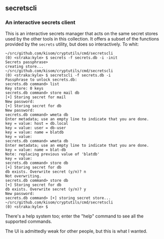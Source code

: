 ## secretscli
### An interactive secrets client

This is an interactive secrets manager that acts on the same secret
stores used by the other tools in this collection. It offers a subset
of the functions provided by the `secrets` utility, but does so
interactively. To whit:

```
~/src/github.com/kisom/cryptutils/cmd/secretscli
(0) <straka:kyle> $ secrets -f secrets.db -i -init 
Secrets passphrase> 
creating store...
~/src/github.com/kisom/cryptutils/cmd/secretscli
(0) <straka:kyle> $ secretscli -f secrets.db -i 
Passphrase to unlock secrets.db: 
secrets.db command> list
Key store: 0 keys
secrets.db command> store mail db
[+] Storing secret for mail
New password: 
[+] Storing secret for db
New password: 
secrets.db command> wmeta db
Enter metadata; use an empty line to indicate that you are done.
key = value: host = db.local
key = value: user = db-user
key = value: name = blatdb 
key = value: 
secrets.db command> wmeta db 
Enter metadata; use an empty line to indicate that you are done.
key = value: name = blat-db
Note: replacing previous value of 'blatdb'
key = value: 
secrets.db command> store db
[+] Storing secret for db
db exists. Overwrite secret (y/n)? n
Not overwriting.
secrets.db command> store db
[+] Storing secret for db
db exists. Overwrite secret (y/n)? y
New password: 
secrets.db command> [+] storing secret store...
~/src/github.com/kisom/cryptutils/cmd/secretscli
(0) <straka:kyle> $ 
```

There's a help system too; enter the "help" command to see all the
supported commands.

The UI is admittedly weak for other people, but this is what I wanted.
